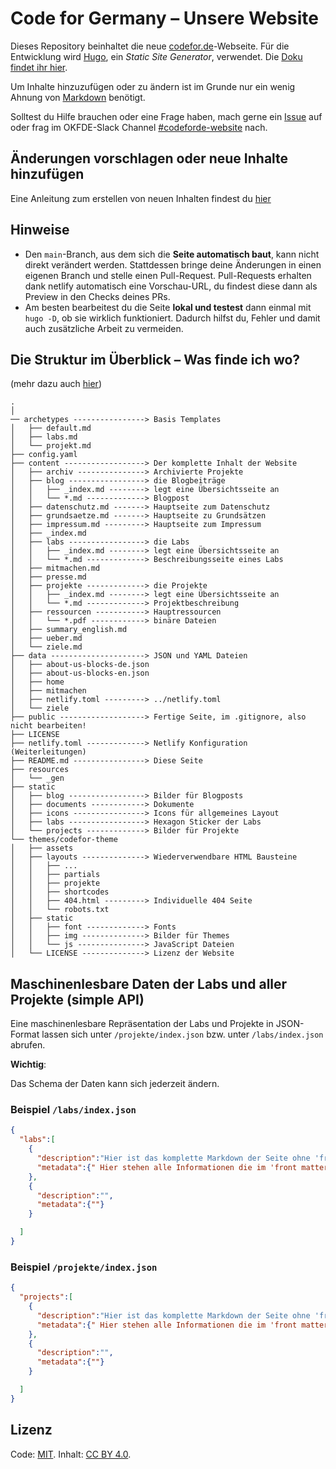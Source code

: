 # Code for Germany – Unsere Website

Dieses Repository beinhaltet die neue [codefor.de](https://codefor.de)-Webseite. Für die Entwicklung wird [Hugo](https://gohugo.io/), ein *Static Site Generator*, verwendet. Die [Doku findet ihr hier](https://gohugo.io/documentation/).

Um Inhalte hinzuzufügen oder zu ändern ist im Grunde nur ein wenig Ahnung von [Markdown](https://www.markdownguide.org/getting-started/) benötigt.

Solltest du Hilfe brauchen oder eine Frage haben, mach gerne ein [Issue](https://github.com/okfde/codefor.de/issues) auf oder frag im OKFDE-Slack Channel [#codeforde-website](https://openknowledgegermany.slack.com/messages/codeforde-website/) nach.

## Änderungen vorschlagen oder neue Inhalte hinzufügen

Eine Anleitung zum erstellen von neuen Inhalten findest du [hier](docs/contentCreation.md)

## Hinweise

* Den `main`-Branch, aus dem sich die **Seite automatisch baut**, kann nicht direkt verändert werden. Stattdessen bringe deine Änderungen in einen eigenen Branch und stelle einen Pull-Request. Pull-Requests erhalten dank netlify automatisch eine Vorschau-URL, du findest diese dann als Preview in den Checks deines PRs.
* Am besten bearbeitest du die Seite **lokal und testest** dann einmal mit `hugo -D`, ob sie wirklich funktioniert. Dadurch hilfst du, Fehler und damit auch zusätzliche Arbeit zu vermeiden.

## Die Struktur im Überblick – Was finde ich wo?

(mehr dazu auch [hier](https://gohugo.io/getting-started/directory-structure/#readout))

``` text
.
│
── archetypes ----------------> Basis Templates
│   ├── default.md
│   ├── labs.md
│   └── projekt.md
├── config.yaml
├── content ------------------> Der komplette Inhalt der Website
│   ├── archiv ---------------> Archivierte Projekte
│   ├── blog -----------------> die Blogbeiträge
│   │   ├── _index.md --------> legt eine Übersichtsseite an
│   │   └── *.md -------------> Blogpost
│   ├── datenschutz.md -------> Hauptseite zum Datenschutz
│   ├── grundsaetze.md -------> Hauptseite zu Grundsätzen
│   ├── impressum.md ---------> Hauptseite zum Impressum
│   ├── _index.md
│   ├── labs -----------------> die Labs
│   │   ├── _index.md --------> legt eine Übersichtsseite an
│   │   └── *.md -------------> Beschreibungsseite eines Labs
│   ├── mitmachen.md
│   ├── presse.md
│   ├── projekte -------------> die Projekte
│   │   ├── _index.md --------> legt eine Übersichtsseite an
│   │   └── *.md -------------> Projektbeschreibung
│   ├── ressourcen -----------> Hauptressourcen
│   │   └── *.pdf ------------> binäre Dateien
│   ├── summary_english.md
│   ├── ueber.md
│   └── ziele.md
├── data ---------------------> JSON und YAML Dateien
│   ├── about-us-blocks-de.json
│   ├── about-us-blocks-en.json
│   ├── home
│   ├── mitmachen
│   ├── netlify.toml ---------> ../netlify.toml
│   └── ziele
├── public -------------------> Fertige Seite, im .gitignore, also nicht bearbeiten!
├── LICENSE
├── netlify.toml -------------> Netlify Konfiguration (Weiterleitungen)
├── README.md ----------------> Diese Seite
├── resources
│   └── _gen
├── static
│   ├── blog -----------------> Bilder für Blogposts
│   ├── documents ------------> Dokumente
│   ├── icons ----------------> Icons für allgemeines Layout
│   ├── labs -----------------> Hexagon Sticker der Labs
│   └── projects -------------> Bilder für Projekte
└── themes/codefor-theme
│   ├── assets
│   ├── layouts --------------> Wiederverwendbare HTML Bausteine
│   │   ├── ...
│   │   ├── partials
│   │   ├── projekte
│   │   ├── shortcodes
│   │   ├── 404.html ---------> Individuelle 404 Seite
│   │   └── robots.txt
│   ├── static
│   │   ├── font -------------> Fonts
│   │   ├── img --------------> Bilder für Themes
│   │   └── js ---------------> JavaScript Dateien
│   └── LICENSE --------------> Lizenz der Website
```

## Maschinenlesbare Daten der Labs und aller Projekte (simple API)

Eine maschinenlesbare Repräsentation der Labs und Projekte in JSON-Format lassen sich unter `/projekte/index.json` bzw. unter `/labs/index.json` abrufen.

**Wichtig**:

Das Schema der Daten kann sich jederzeit ändern.
  
### Beispiel `/labs/index.json`

``` JSON
{
  "labs":[
    {
      "description":"Hier ist das komplette Markdown der Seite ohne 'front matter' (Header)",
      "metadata":{" Hier stehen alle Informationen die im 'front matter' (Header) stehen"}
    },
    {
      "description":"",
      "metadata":{""}
    }

  ]
}

```

### Beispiel `/projekte/index.json`

``` JSON
{
  "projects":[
    {
      "description":"Hier ist das komplette Markdown der Seite ohne 'front matter' (Header)",
      "metadata":{" Hier stehen alle Informationen die im 'front matter' (Header) stehen"}
    },
    {
      "description":"",
      "metadata":{""}
    }

  ]
}

```

## Lizenz

Code: [MIT](./LICENSE). Inhalt: [CC BY 4.0](https://creativecommons.org/licenses/by/4.0/deed.de).
